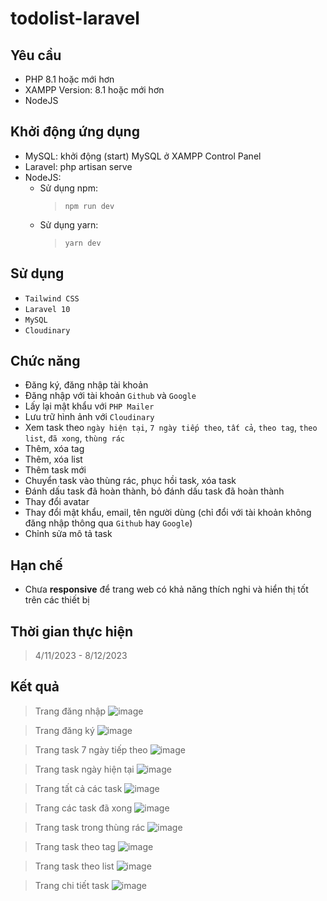 # todolist-laravel
## Yêu cầu ##
-	PHP 8.1 hoặc mới hơn
-	XAMPP Version: 8.1 hoặc mới hơn
-	NodeJS

## Khởi động ứng dụng ##
- MySQL: khởi động (start) MySQL ở XAMPP Control Panel
- Laravel: php artisan serve
- NodeJS:
  - Sử dụng npm:
    >`npm run dev`
  - Sử dụng yarn:
    >`yarn dev`

## Sử dụng ##
- `Tailwind CSS`
- `Laravel 10`
- `MySQL`
- `Cloudinary`

## Chức năng ##
- Đăng ký, đăng nhập tài khoản
- Đăng nhập với tài khoản ``Github`` và ``Google``
- Lấy lại mật khẩu với ``PHP Mailer``
- Lưu trữ hình ảnh với ``Cloudinary``
- Xem task theo ``ngày hiện tại``, ``7 ngày tiếp theo``, ``tất cả``, ``theo tag``, ``theo list``, ``đã xong``, ``thùng rác``
- Thêm, xóa tag
- Thêm, xóa list
- Thêm task mới
- Chuyển task vào thùng rác, phục hồi task, xóa task
- Đánh dấu task đã hoàn thành, bỏ đánh dấu task đã hoàn thành
- Thay đổi avatar
- Thay đổi mật khẩu, email, tên người dùng (chỉ đổi với tài khoản không đăng nhập thông qua ``Github`` hay ``Google``)
- Chỉnh sửa mô tả task

## Hạn chế ##
- Chưa **responsive** để trang web có khả năng thích nghi và hiển thị tốt trên các thiết bị

## Thời gian thực hiện ##
> 4/11/2023 - 8/12/2023
   
## Kết quả ##
>Trang đăng nhập
![image](https://github.com/EwCrush/todolist-laravel/assets/133571200/f8a74aa7-9393-45b4-b2dc-a4edd40934c5)

>Trang đăng ký
![image](https://github.com/EwCrush/todolist-laravel/assets/133571200/e7d7db71-b2a3-4b9f-b89f-4974763bcac3)

>Trang task 7 ngày tiếp theo
![image](https://github.com/EwCrush/todolist-laravel/assets/133571200/98dbec8a-4cd2-4aaf-bfab-2bb8a51edbc0)

>Trang task ngày hiện tại
![image](https://github.com/EwCrush/todolist-laravel/assets/133571200/049d4faf-14f9-4c77-b2bb-e595d84095f3)

>Trang tất cả các task
![image](https://github.com/EwCrush/todolist-laravel/assets/133571200/53e536b8-8663-4923-9728-db8bb7a55c51)

>Trang các task đã xong
![image](https://github.com/EwCrush/todolist-laravel/assets/133571200/a7246ef9-e74c-4319-b493-b3531b9a7009)

>Trang task trong thùng rác
![image](https://github.com/EwCrush/todolist-laravel/assets/133571200/2c0dca86-c4e5-4243-992d-c4d6a2c179e8)

>Trang task theo tag
![image](https://github.com/EwCrush/todolist-laravel/assets/133571200/2e1608e8-bb95-47fa-9004-477ad2ac4b03)

>Trang task theo list
![image](https://github.com/EwCrush/todolist-laravel/assets/133571200/be3db64f-b00b-4ab6-8a4f-75ba5100d45a)

>Trang chi tiết task
![image](https://github.com/EwCrush/todolist-laravel/assets/133571200/8d4a6f99-ca2c-4ea3-96dd-f5b4dc2f18b7)
